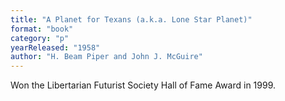 ```yaml
---
title: "A Planet for Texans (a.k.a. Lone Star Planet)"
format: "book"
category: "p"
yearReleased: "1958"
author: "H. Beam Piper and John J. McGuire"
---
```

Won the Libertarian Futurist Society Hall of Fame Award in  1999.
